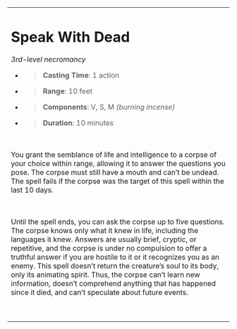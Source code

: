 <table><tbody><tr class="odd"><td><h1 id="speak-with-dead"><strong>Speak With Dead</strong></h1><p><em>3rd-level necromancy</em></p><ul><li><blockquote><p><strong>Casting Time</strong>: 1 action</p></blockquote></li><li><blockquote><p><strong>Range</strong>: 10 feet</p></blockquote></li><li><blockquote><p><strong>Components</strong>: V, S, M <em>(burning incense)</em></p></blockquote></li><li><blockquote><p><strong>Duration</strong>: 10 minutes</p></blockquote></li></ul><p> </p><p>You grant the semblance of life and intelligence to a corpse of your choice within range, allowing it to answer the questions you pose. The corpse must still have a mouth and can’t be undead. The spell fails if the corpse was the target of this spell within the last 10 days.</p><p> </p><p>Until the spell ends, you can ask the corpse up to five questions. The corpse knows only what it knew in life, including the languages it knew. Answers are usually brief, cryptic, or repetitive, and the corpse is under no compulsion to offer a truthful answer if you are hostile to it or it recognizes you as an enemy. This spell doesn’t return the creature’s soul to its body, only its animating spirit. Thus, the corpse can’t learn new information, doesn’t comprehend anything that has happened since it died, and can’t speculate about future events.</p><p> </p></td></tr></tbody></table>